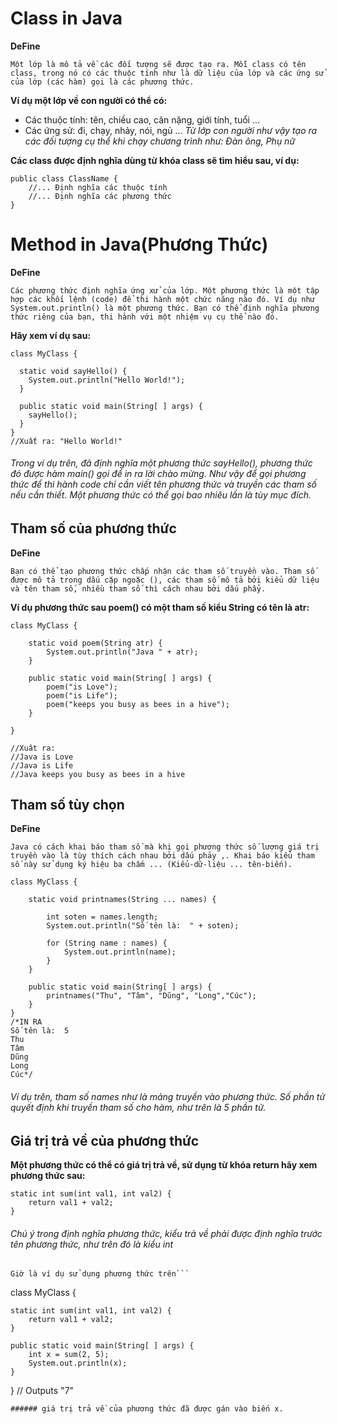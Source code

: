 # Class in Java
**DeFine**

```Một lớp là mô tả về các đối tượng sẽ được tạo ra. Mỗi class có tên class, trong nó có các thuộc tính như là dữ liệu của lớp và các ứng sử của lớp (các hàm) gọi là các phương thức.```

**Ví dụ một lớp về con người có thể có:**
- Các thuộc tính: tên, chiều cao, cân nặng, giới tính, tuổi ...
- Các ứng sử: đi, chạy, nhảy, nói, ngủ ...
	*Từ lớp con người như vậy tạo ra các đối tượng cụ thể khi chạy chương trình như: Đàn ông, Phụ nữ*
	
**Các class được định nghĩa dùng từ khóa class sẽ tìm hiểu sau, ví dụ:**

```
public class ClassName {
    //... Định nghĩa các thuộc tính
    //... Định nghĩa các phương thức
}
```
# Method in Java(Phương Thức)
**DeFine**

```Các phương thức định nghĩa ứng xử của lớp. Một phương thức là một tập hợp các khối lệnh (code) để thi hành một chức năng nào đó. Ví dụ như System.out.println() là một phương thức. Bạn có thể định nghĩa phương thức riêng của bạn, thi hành với một nhiệm vụ cụ thể nào đó.```

**Hãy xem ví dụ sau:**
```
class MyClass {

  static void sayHello() {
    System.out.println("Hello World!");
  }

  public static void main(String[ ] args) {
    sayHello();
  }
}
//Xuất ra: "Hello World!"
```
###### Trong ví dụ trên, đã định nghĩa một phương thức sayHello(), phương thức đó được hàm main() gọi để in ra lời chào mừng. Như vậy để gọi phương thức để thi hành code chỉ cần viết tên phương thức và truyền các tham số nếu cần thiết. Một phương thức có thể gọi bao nhiêu lần là tùy mục đích.

## Tham số của phương thức

**DeFine**

```Bạn có thể tạo phương thức chấp nhận các tham số truyền vào. Tham số được mô tả trong dấu cặp ngoặc (), các tham số mô tả bởi kiểu dữ liệu và tên tham số, nhiều tham số thì cách nhau bởi dấu phẩy.```

**Ví dụ phương thức sau poem() có một tham số kiểu String có tên là atr:**

```
class MyClass {

    static void poem(String atr) {
        System.out.println("Java " + atr);
    }

    public static void main(String[ ] args) {
        poem("is Love");
        poem("is Life");
        poem("keeps you busy as bees in a hive");
    }

}

//Xuât ra:
//Java is Love
//Java is Life
//Java keeps you busy as bees in a hive
```
## Tham số tùy chọn

**DeFine**

```Java có cách khai báo tham số mà khi gọi phương thức số lượng giá trị truyền vào là tùy thích cách nhau bởi dấu phảy ,. Khai báo kiểu tham số này sử dụng ký hiệu ba chấm ... (Kiểu-dữ-liệu ... tên-biến).```

```
class MyClass {

    static void printnames(String ... names) {

        int soten = names.length;
        System.out.println("Số tên là:  " + soten);

        for (String name : names) {
            System.out.println(name);
        }
    }

    public static void main(String[ ] args) {
        printnames("Thu", "Tâm", "Dũng", "Long","Cúc");
    }
}
/*IN RA
Số tên là:  5
Thu
Tâm
Dũng
Long
Cúc*/
```
###### Ví dụ trên, tham số names như là mảng truyền vào phương thức. Số phần tử quyết định khi truyền tham số cho hàm, như trên là 5 phần tử.

## Giá trị trả về của phương thức

**Một phương thức có thể có giá trị trả về, sử dụng từ khóa return hãy xem phương thức sau:**

```
static int sum(int val1, int val2) {
    return val1 + val2;
}
```
###### Chú ý trong định nghĩa phương thức, kiểu trả về phải được định nghĩa trước tên phương thức, như trên đó là kiểu int

```Từ khóa static ở tên phương thức, cho biết phương thức này có thể gọi ở bất kỳ đâu mà không cần tạo ra đối tượng lớp chứa phương thức đó.
Giờ là ví dụ sử dụng phương thức trên```

```
class MyClass {

    static int sum(int val1, int val2) {
        return val1 + val2;
    }

    public static void main(String[ ] args) {
        int x = sum(2, 5);
        System.out.println(x);
    }
}
// Outputs "7"
```
###### giá trị trả về của phương thức đã được gán vào biến x.
